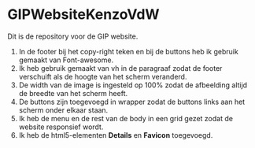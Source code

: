 # GIPWebsiteKenzoVdW

Dit is de repository voor de GIP website.

1. In de footer bij het copy-right teken en bij de buttons heb ik gebruik gemaakt van Font-awesome.
2. Ik heb gebruik gemaakt van vh in de paragraaf zodat de footer verschuift als de hoogte van het scherm veranderd.
3. De width van de image is ingesteld op 100% zodat de afbeelding altijd de breedte van het scherm heeft.
4. De buttons zijn toegevoegd in wrapper zodat de buttons links aan het scherm onder elkaar staan.
5. Ik heb de menu en de rest van de body in een grid gezet zodat de website responsief wordt.
6. Ik heb de html5-elementen **Details** en **Favicon** toegevoegd.
